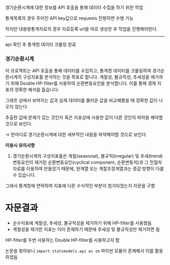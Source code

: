 경기순환시계에 대한 정보를 API 호출을 통해 데이터 수집을 하기 위한 작업

통계목록의 경우 주어진 API key값으로 requests 진행하면 수행 가능

하지만 대용량통계자료의 경우 자료등록 url을 따로 생성한 후 작업을 진행해야한다.

---

api 확인 후 통계청 데이터 크롤링 완료

### 경기순환시계

이 프로젝트는 API 호출을 통해 데이터를 수집하고, 통계청 데이터를 크롤링하여 경기순환시계의 구성지표를 분석하는 것을 목표로 합니다. 계절성, 불규칙성, 추세성을 제거하기 위해 Double HP-filter를 사용하여 순환변동요인을 분석합니다. 이를 통해 경제 지표의 정확한 해석을 돕습니다.

그래프 상에서 보여지는 값과 실제 데이터를 불러온 값을 비교해봤을 때 정확한 값이 나오지 않는다.

추출한 값에 문제가 있는 것인지 혹은 지표상에 사용한 값이 다른 것인지 파악을 해야할 것으로 보인다.

→ 한마디로 경기순환시계에 대한 세부적인 내용을 파악해야할 것으로 보인다.

**이용시 유의사항**

1. 경기순환시계의 구성지표들은 계절(seasonal), 불규칙(irregular) 및 추세(trend) 변동요인이 제거된 순환변동요인(cyclical component, 순환변동치)과 그 전월차 자료를 이용하여 만들었기 때문에, 원계열 또는 계절조정계열과는 증감 방향이 다를 수 있습니다.

그래서 통계청에 연락하여 지표에 다른 수식적인 부분이 첨가되었는지 자문을 구함

# 자문결과

- 순수지표에 계절성, 추세성, 불규칙성을 제거하기 위해 HP-filter를 사용했음
- 계절성을 제거한 지표는 이미 존재하기 때문에 추세성 및 불규칙성만 제거하면 됨

HP-filter를 두번 사용하는 Double HP-filter를 사용하고자 함

논문을 찾아보니 `import statsmodels.api as sm`  파이썬 모듈이 존재해서 이를 활용하였음
